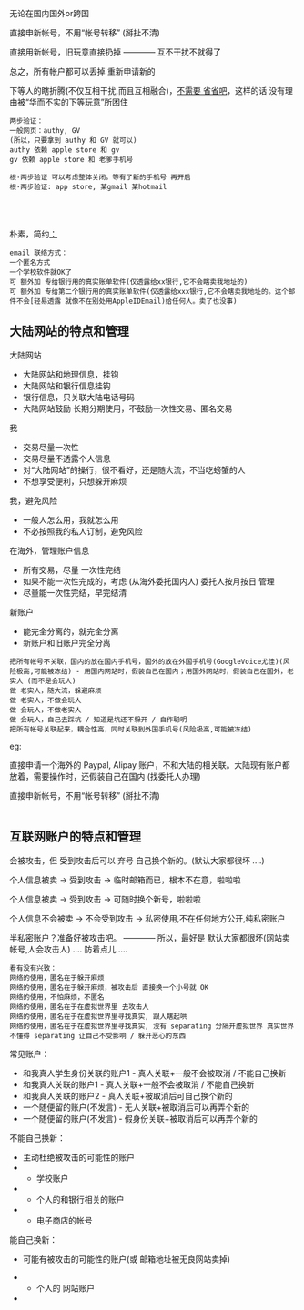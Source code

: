 
无论在国内国外or跨国

直接申新帐号，不用“帐号转移” (掰扯不清)

直接用新帐号，旧玩意直接扔掉 ———— 互不干扰不就得了

总之，所有帐户都可以丢掉 重新申请新的

下等人的瞎折腾(不仅互相干扰,而且互相融合)，[不需要 省省吧](https://github.com/7900ms/000nottheater_deserted_systemlibrary/blob/master/supplementary/term-躲避后-侦探游记.md)，这样的话 没有理由被“华而不实的下等玩意”所困住

```
两步验证：
一般网页：authy, GV
(所以，只要拿到 authy 和 GV 就可以)
authy 依赖 apple store 和 gv
gv 依赖 apple store 和 老爹手机号

根·两步验证 可以考虑整体关闭。等有了新的手机号 再开启
根·两步验证: app store, 某gmail 某hotmail
```

<br><br><br>
朴素，简约[：](https://github.com/7900ms/notinternet_deserted/blob/master/small/澳洲华人及中国留学生之家.md)
```
email 联络方式：
一个匿名方式
一个学校软件就OK了
可 额外加 专给银行用的真实账单软件(仅透露给xx银行,它不会瞎卖我地址的)
可 额外加 专给第二个银行用的真实账单软件(仅透露给xxx银行,它不会瞎卖我地址的。这个邮件不会[轻易透露 就像不在别处用AppleIDEmail)给任何人。卖了也没事)
```

## 大陆网站的特点和管理

大陆网站
- 大陆网站和地理信息，挂钩
- 大陆网站和银行信息挂钩
- 银行信息，只关联大陆电话号码
- 大陆网站鼓励 长期分期使用，不鼓励一次性交易、匿名交易

我
- 交易尽量一次性
- 交易尽量不透露个人信息
- 对“大陆网站”的操行，很不看好，还是随大流，不当吃螃蟹的人
- 不想享受便利，只想躲开麻烦

我，避免风险
- 一般人怎么用，我就怎么用
- 不必按照我的私人订制，避免风险

在海外，管理账户信息
- 所有交易，尽量 一次性完结
- 如果不能一次性完成的，考虑 (从海外委托国内人) 委托人按月按日 管理
- 尽量能一次性完结，早完结清

新账户
- 能完全分离的，就完全分离
- 新账户和旧账户完全分离

```
把所有帐号不关联，国内的放在国内手机号，国外的放在外国手机号(GoogleVoice尤佳)(风险极高,可能被冻结) - 用国内网站时，假装自己在国内；用国外网站时，假装自己在国外，老实人 (而不是会玩人)
做 老实人，随大流，躲避麻烦
做 老实人，不做会玩人
做 会玩人，不做老实人
做 会玩人，自己去踩坑 / 知道是坑还不躲开 / 自作聪明
把所有帐号关联起来，耦合性高，同时关联到外国手机号(风险极高,可能被冻结)
```

eg:

直接申请一个海外的 Paypal, Alipay 账户，不和大陆的相关联。大陆现有账户都放着，需要操作时，还假装自己在国内 (找委托人办理)

直接申新帐号，不用“帐号转移” (掰扯不清)<br><br>

## 互联网账户的特点和管理

会被攻击，但 受到攻击后可以 弃号 自己换个新的。(默认大家都很坏 ....)

个人信息被卖 -> 受到攻击 -> 临时邮箱而已，根本不在意，啦啦啦

个人信息被卖 -> 受到攻击 -> 可随时换个新号，啦啦啦

个人信息不会被卖 -> 不会受到攻击 -> 私密使用,不在任何地方公开,纯私密账户

半私密账户？准备好被攻击吧。 ———— 所以，最好是 默认大家都很坏(网站卖帐号,人会攻击人) .... 防着点儿 ....


```
看有没有兴致：
网络的使用，匿名在于躲开麻烦
网络的使用，匿名在于躲开麻烦，被攻击后 直接换一个小号就 OK
网络的使用，不怕麻烦，不匿名
网络的使用，匿名在于在虚拟世界里 去攻击人
网络的使用，匿名在于在虚拟世界里寻找真实, 跟人瞎起哄
网络的使用，匿名在于在虚拟世界里寻找真实, 没有 separating 分隔开虚拟世界 真实世界
不懂得 separating 让自己不受影响 / 躲开恶心的东西 
```

常见账户：
- 和我真人学生身份关联的账户1 - 真人关联+一般不会被取消 / 不能自己换新
- 和我真人关联的账户1 - 真人关联+一般不会被取消 / 不能自己换新
- 和我真人关联的账户2 - 真人关联+被取消后可自己换个新的
- 一个随便留的账户(不发言) - 无人关联+被取消后可以再弄个新的
- 一个随便留的账户(不发言) - 假身份关联+被取消后可以再弄个新的

不能自己换新：
- 主动杜绝被攻击的可能性的账户
- - 学校账户
- - 个人的和银行相关的账户
- - 电子商店的帐号

能自己换新：
- 可能有被攻击的可能性的账户(或 邮箱地址被无良网站卖掉)
- - 个人的 网站账户


-
